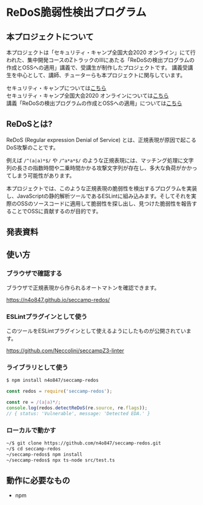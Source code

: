 # ReDoS脆弱性検出プログラム

## 本プロジェクトについて

本プロジェクトは「セキュリティ・キャンプ全国大会2020 オンライン」にて行われた、集中開発コースのZトラックのⅢにあたる「ReDoSの検出プログラムの作成とOSSへの適用」講義で、受講生が制作したプロジェクトです。
講義受講生を中心として、講師、チューターらも本プロジェクトに関与しています。

セキュリティ・キャンプについては[こちら](https://www.ipa.go.jp/jinzai/camp/)  
セキュリティ・キャンプ全国大会2020 オンラインについては[こちら](https://www.ipa.go.jp/jinzai/camp/2020/zenkoku2020_index.html)  
講義「ReDoSの検出プログラムの作成とOSSへの適用」については[こちら](https://www.ipa.go.jp/jinzai/camp/2020/zenkoku2020_program_list.html#list_s-z3)

## ReDoSとは?

ReDoS (Regular expression Denial of Service) とは、正規表現が原因で起こるDoS攻撃のことです。

例えば `/^(a|a)*$/` や `/^a*a*$/` のような正規表現には、マッチング処理に文字列の長さの指数時間や二乗時間かかる攻撃文字列が存在し、多大な負荷がかかってしまう可能性があります。

本プロジェクトでは、このような正規表現の脆弱性を検出するプログラムを実装し、JavaScriptの静的解析ツールであるESLintに組み込みます。そしてそれを実際のOSSのソースコードに適用して脆弱性を探し出し、見つけた脆弱性を報告することでOSSに貢献するのが目的です。

## 発表資料

<!-- ここに発表スライドのサムネイルとURL -->

## 使い方

### ブラウザで確認する

ブラウザで正規表現から作られるオートマトンを確認できます。

https://n4o847.github.io/seccamp-redos/

### ESLintプラグインとして使う

このツールをESLintプラグインとして使えるようにしたものが公開されています。

https://github.com/Neccolini/seccampZ3-linter

### ライブラリとして使う

```bash
$ npm install n4o847/seccamp-redos
```

```javascript
const redos = require('seccamp-redos');

const re = /(a|a)*/;
console.log(redos.detectReDoS(re.source, re.flags));
// { status: 'Vulnerable', message: 'Detected EDA.' }
```

### ローカルで動かす

```bash
~/$ git clone https://github.com/n4o847/seccamp-redos.git
~/$ cd seccamp-redos
~/seccamp-redos$ npm install
~/seccamp-redos$ npx ts-node src/test.ts
```

## 動作に必要なもの

- npm
